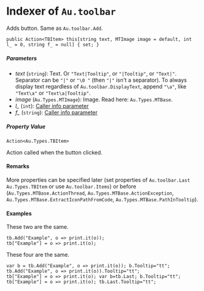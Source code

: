 # Indexer of `Au.toolbar`

Adds button. Same as `Au.toolbar.Add`.

```
public Action<TBItem> this[string text, MTImage image = default, int l_ = 0, string f_ = null] { set; }
```

##### Parameters

- *text*  (`string`):
    Text. Or `"Text|Tooltip"`, or `"|Tooltip"`, or `"Text|"`. Separator can be `"|"` or `"\0 "` (then `"|"` isn't a separator). To always display text regardless of `Au.toolbar.DisplayText`, append `"\a"`, like `"Text\a"` or `"Text\a|Tooltip"`.
- *image*  (`Au.Types.MTImage`):
    Image. Read here: `Au.Types.MTBase`.
- *l_*  (`int`):
    [Caller info parameter](../articles/Caller%20info%20parameter.html)
- *f_*  (`string`):
    [Caller info parameter](../articles/Caller%20info%20parameter.html)

##### Property Value

`Action<Au.Types.TBItem>`

Action called when the button clicked.

#### Remarks

More properties can be specified later (set properties of `Au.toolbar.Last` `Au.Types.TBItem` or use `Au.toolbar.Items`) or before (`Au.Types.MTBase.ActionThread`, `Au.Types.MTBase.ActionException`, `Au.Types.MTBase.ExtractIconPathFromCode`, `Au.Types.MTBase.PathInTooltip`).

#### Examples

These two are the same.

```
tb.Add("Example", o => print.it(o));
tb["Example"] = o => print.it(o);
```

These four are the same.

```
var b = tb.Add("Example", o => print.it(o)); b.Tooltip="tt";
tb.Add("Example", o => print.it(o)).Tooltip="tt";
tb["Example"] = o => print.it(o); var b=tb.Last; b.Tooltip="tt";
tb["Example"] = o => print.it(o); tb.Last.Tooltip="tt";
```